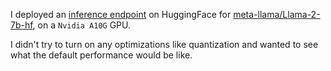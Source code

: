 I deployed an [inference endpoint](https://ui.endpoints.huggingface.co/) on HuggingFace for [meta-llama/Llama-2-7b-hf](https://huggingface.co/meta-llama/Llama-2-7b-hf), on a `Nvidia A10G` GPU.

I didn't try to turn on any optimizations like quantization and wanted to see what the default performance would be like.

